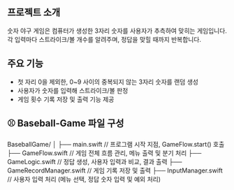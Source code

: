 ## 프로젝트 소개
숫자 야구 게임은 컴퓨터가 생성한 3자리 숫자를 사용자가 추측하여 맞히는 게임입니다.
각 입력마다 스트라이크/볼 개수를 알려주며, 정답을 맞힐 때까지 반복합니다.

## 주요 기능 
- 첫 자리 0을 제외한, 0~9 사이의 중복되지 않는 3자리 숫자를 랜덤 생성
- 사용자가 숫자를 입력해 스트라이크/볼 판정
- 게임 횟수 기록 저장 및 출력 기능 제공

## ⚾️ Baseball-Game 파일 구성

BaseballGame/
│
├── main.swift               // 프로그램 시작 지점, GameFlow.start() 호출
├── GameFlow.swift           // 게임 전체 흐름 관리, 메뉴 출력 및 분기 처리
├── GameLogic.swift          // 정답 생성, 사용자 입력과 비교, 결과 출력
├── GameRecordManager.swift  // 게임 기록 저장 및 출력
├── InputManager.swift       // 사용자 입력 처리 (메뉴 선택, 정답 숫자 입력 및 예외 처리)


